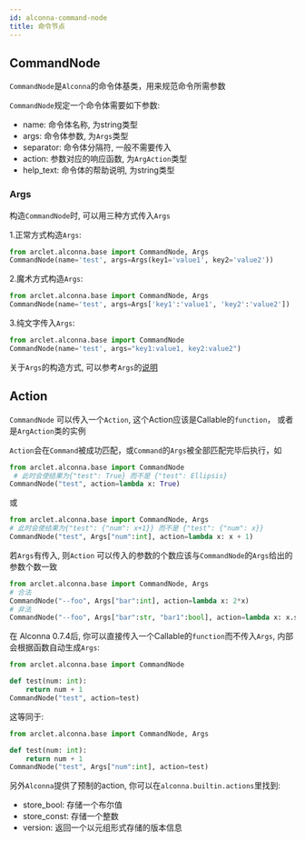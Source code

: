 ```yaml
---
id: alconna-command-node
title: 命令节点
---
```


## CommandNode
`CommandNode`是`Alconna`的命令体基类，用来规范命令所需参数

`CommandNode`规定一个命令体需要如下参数:
 - name: 命令体名称, 为string类型
 - args: 命令体参数, 为`Args`类型
 - separator: 命令体分隔符, 一般不需要传入
 - action: 参数对应的响应函数, 为`ArgAction`类型
 - help_text: 命令体的帮助说明, 为string类型

### Args

构造`CommandNode`时, 可以用三种方式传入`Args`

1.正常方式构造`Args`:
```python
from arclet.alconna.base import CommandNode, Args
CommandNode(name='test', args=Args(key1='value1', key2='value2'))
```
2.魔术方式构造`Args`:
```python
from arclet.alconna.base import CommandNode, Args
CommandNode(name='test', args=Args['key1':'value1', 'key2':'value2'])
```

3.纯文字传入`Args`:
```python
from arclet.alconna.base import CommandNode
CommandNode(name='test', args="key1:value1, key2:value2")
```

关于`Args`的构造方式, 可以参考`Args`的[说明](./alconna-args.mdx)

## Action
`CommandNode` 可以传入一个`Action`, 这个Action应该是Callable的`function`， 或者是`ArgAction`类的实例

`Action`会在`Command`被成功匹配，或`Command`的`Args`被全部匹配完毕后执行，如

```python
from arclet.alconna.base import CommandNode
 # 此时会使结果为{"test": True} 而不是 {"test": Ellipsis}
CommandNode("test", action=lambda x: True)
```
或
```python
from arclet.alconna.base import CommandNode, Args
# 此时会使结果为{"test": {"num": x+1}} 而不是 {"test": {"num": x}}
CommandNode("test", Args["num":int], action=lambda x: x + 1)
```

若`Args`有传入, 则`Action` 可以传入的参数的个数应该与`CommandNode`的`Args`给出的参数个数一致
```python
from arclet.alconna.base import CommandNode, Args
# 合法
CommandNode("--foo", Args["bar":int], action=lambda x: 2*x)
# 非法
CommandNode("--foo", Args["bar":str, "bar1":bool], action=lambda x: x.strip())
```

在 Alconna 0.7.4后, 你可以直接传入一个Callable的`function`而不传入`Args`, 内部会根据函数自动生成`Args`:
```python
from arclet.alconna.base import CommandNode

def test(num: int):
    return num + 1
CommandNode("test", action=test)
```
这等同于:
```python
from arclet.alconna.base import CommandNode, Args

def test(num: int):
    return num + 1
CommandNode("test", Args["num":int], action=test)
```

另外`Alconna`提供了预制的action, 你可以在`alconna.builtin.actions`里找到:
- store_bool: 存储一个布尔值
- store_const: 存储一个整数
- version: 返回一个以元组形式存储的版本信息